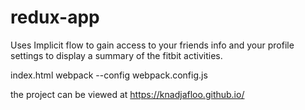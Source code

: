 # redux-app

Uses Implicit flow to gain access to your friends info and your profile settings to display a summary of the fitbit activities.

index.html
webpack --config webpack.config.js

the project can be viewed at https://knadjafloo.github.io/ 
